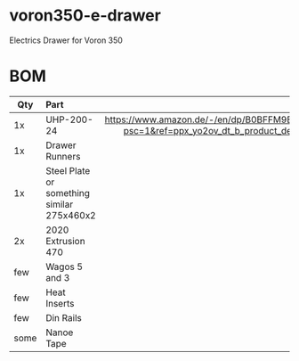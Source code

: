 # voron350-e-drawer
Electrics Drawer for Voron 350

# BOM
| Qty      | Part           | Link |
| ------------- |:-------------| -----:|
| 1x     | UHP-200-24| https://www.amazon.de/-/en/dp/B0BFFM9B41?psc=1&ref=ppx_yo2ov_dt_b_product_details |
| 1x | Drawer Runners    |   |
| 1x | Steel Plate or something similar 275x460x2      |    |
| 2x | 2020 Extrusion 470    |    |
| few | Wagos 5 and 3     |    |
| few | Heat Inserts    |    |
| few | Din Rails     |    |
| some | Nanoe Tape     |    |

